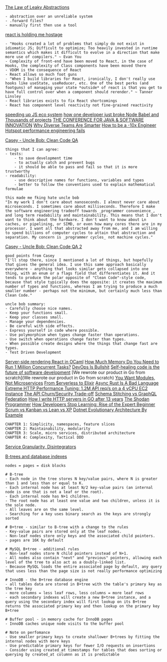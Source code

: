 [The Law of Leaky Abstractions](https://www.joelonsoftware.com/2002/11/11/the-law-of-leaky-abstractions/)
```
- abstraction over an unreliable system
- .forward files?
- manually first then use a tool
```

[react is holding me hostage](https://emnudge.dev/blog/react-hostage)
```
- "Hooks created a lot of problems that simply do not exist in idiomatic JS; Difficult to optimize; Too heavily invested in runtime semantics which makes it difficult to evolve in a direction that make more use of compilers." ~ Evan You
- Complexity of front-end have been moved to React, in the case of Hooks, the complexity of Class components have been moved there
- VDOM is the consequence of React
- React allows so much foot guns
- "When I build libraries for React, ironically, I don't really use hooks like useState, useReducer, etc. One of the best perks (and footguns) of managing your state *outside* of react is that you get to have full control over when a component should rerender." ~ Tanner Linsley
- React libraries exists to fix React shortcomings
- React has component level reactivity not fine-grained reactivity
```

[speeding up JS eco system](https://marvinh.dev/blog/speeding-up-javascript-ecosystem/)
[how one developer just broke Node Babel and Thousands of projects](https://www.theregister.com/2016/03/23/npm_left_pad_chaos/)
[THE CONFERENCE FOR JAVA & SOFTWARE INNOVATION](https://jaxlondon.com/blog/java-core-languages/the-error-of-our-ways-kevlin-henney/)
[Why Diverse Teams Are Smarter](https://hbr.org/2016/11/why-diverse-teams-are-smarter)
[How to be a -10x Engineer](https://taylor.town/-10x)
[Hotspot performance engineering fails](https://lemire.me/blog/2023/04/27/hotspot-performance-engineering-fails/)

[Casey - Uncle Bob: Clean Code QA](https://github.com/cmuratori/misc/blob/main/cleancodeqa.md)
```
things that I can agree:
- tests:
	- to save development time
	- to actually catch and prevent bugs
	- it should be able to pass and fail so that it is more trustworthy
- readability:
	- use descriptive names for functions, variables and types
	- better to follow the conventions used to explain mathematical formulae

this made me fking hate uncle bob
"In my work I don't care about nanoseconds. I almost never care about microseconds. I sometimes care about milliseconds. Therefore I make the software engineering tradeoff towards _programmer convenience_, and long term readability and maintainability. This means that I don't want to think about the hardware. I don't want to know about Ln caches, or pipelining, or SIMD, or even how many cores there are in my processor. I want all that abstracted away from me, and I am willing to spend billions of computer cycles to attain that abstraction and separation. My concern is _programmer cycles_ not machine cycles."
```

[Casey - Uncle Bob: Clean Code QA 2](https://github.com/cmuratori/misc/blob/main/cleancodeqa-2.md)
```
good points from Casey
"I'll stop there, since I mentioned a lot of things, but hopefully that gives the general idea. I use this same approach basically everywhere - anything that looks similar gets collapsed into one thing, with an enum or a flags field that differentiates it. And it tends to produce the polar opposite of "Clean Code"-style code, because that style typically does the opposite: it creates the maximum number of types and functions, whereas I am trying to produce a much smaller number - perhaps not the minimum, but certainly much less than Clean Code."

uncle bob summary:
- Carefully choose nice names.
- Keep your functions small.
- Keep your classes small.
- Manage your dependencies.
- Be careful with side effects.
- Express yourself in code where possible.
- Use polymorphism when types change faster than operations.
- Use switch when operations change faster than types.
- When possible create designs where the things that change fast are types.
- Test Driven Development
```

[Server-side rendering React in OCaml](https://sancho.dev/blog/server-side-rendering-react-in-ocaml)
[How Much Memory Do You Need to Run 1 Million Concurrent Tasks?](https://pkolaczk.github.io/memory-consumption-of-async/)
[DevOps Is Bullshit](https://blog.massdriver.cloud/posts/devops-is-bullshit/)
[Self-healing code is the future of software development](https://stackoverflow.blog/2023/06/07/self-healing-code-is-the-future-of-software-development/#:~:text=Developers%20love%20automating%20solutions%20to,at%20an%20entirely%20new%20level.)
[We rewrote our product in Go from scratch](We rewrote our product in Go from scratch)
[You Want Modules, Not Microservices](https://blogs.newardassociates.com/blog/2023/you-want-modules-not-microservices.html)
[From $erverless to Elixir](https://medium.com/coryodaniel/from-erverless-to-elixir-48752db4d7bc)
[Async Rust Is A Bad Language](https://bitbashing.io/async-rust.html)
[Extreme HTTP Performance Tuning: 1.2M API req/s on a 4 vCPU EC2 Instance](https://talawah.io/blog/extreme-http-performance-tuning-one-point-two-million/)
[The API Churn/Security Trade-off](https://intercoolerjs.org/2016/02/17/api-churn-vs-security.html)
[Schema Stitching vs GraphQL Federation](https://hygraph.com/blog/schema-stitching-vs-graphql-federation-vs-content-federation)
[How I write HTTP servers in GO after 13 years](https://grafana.com/blog/2024/02/09/how-i-write-http-services-in-go-after-13-years/)
[The Shodan Programmer](https://mozinc.wordpress.com/2017/06/18/99/)
[How Developers Stop Learning: Rise of the Expert Beginner](https://daedtech.com/how-developers-stop-learning-rise-of-the-expert-beginner/)
[Scrum vs Kanban vs Lean vs XP](https://www.objectstyle.com/blog/agile-scrum-kanban-lean-xp-comparison)
[Dotnet Evolutionary Architecture By Example](https://github.com/evolutionary-architecture/evolutionary-architecture-by-example)
```
CHAPTER 1: Simplicity, namespaces, feature slices
CHAPTER 2: Maintainability, modularity
CHAPTER 3: Scale, micro services, distributed architecture
CHAPTER 4: Complexity, Tactical DDD
```

[Service Granularity, Disintegrators](https://klotzandrew.com/blog/service_granularity_disintegrators/)

[B-trees and database indexes](https://planetscale.com/blog/btrees-and-database-indexes)
```
nodes = pages = disk blocks

# B-tree
- Each node in the tree stores N key/value pairs, where N is greater than 1 and less than or equal to K.
- Each internal node has at least N/2 key-value pairs (an internal node is one that is not a leaf or the root).
- Each internal node has N+1 children.
- The root node has at least one value and two children, unless it is the sole node.
- All leaves are on the same level.
- Searching for a key uses binary search as the keys are strongly sorted

# B+tree - similar to B-tree with a change to the rules
- Key-value pairs are stored only at the leaf nodes.
- Non-leaf nodes store only keys and the associated child pointers.
- pages are 16K by default

# MySQL B+tree - additional rules
- Non-leaf nodes store N child pointers instead of N+1.
- All nodes also contain "next" and "previous" pointers, allowing each level of the tree to also act as a doubly-linked list.
- Because MySQL loads the entire associated page by default, any query that uses less than the page size is not really performance optimizing

# InnoDB - the B+tree database engine
- all tables data are stored in B+tree with the table's primary key as the tree key
- more columns = less leaf rows, less columns = more leaf rows
- each secondary indexes will create a new B+tree instance, and a query using the secondary index will first lookup on its B+tree returns the associated primary key and then lookup on the primary key B+tree

# Buffer pool - in memory cache for InnoDB pages
- InnoDB caches unique node visits to the buffer pool

# Note on perfomance
- Use smaller primary keys to create shallower B+trees by fitting the internal nodes with more keys
- Use predictable primary keys for fewer I/O requests on insertions
- Consider using created_at timestamps for tables that does sorting or querying by created_at columnn as it is predictable
```